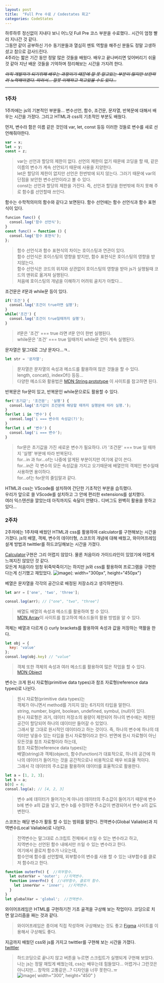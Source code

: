 ```yaml
---
layout: post
title:  "Full Pre 수료 / Codestates 회고"
categories: CodeStates
---
```


하루하루 정신없이 지내다 보니 어느덧 Full Pre 코스 부분을 수료했다.. 시간이 엄청 빨리 지나간 것 같다.  
그동안 같이 공부하신 기수 동기분들과 열심히 멘토 역할을 해주신 분들도 정말 고생하셨고 참으로 감사드린다.  
4주라는 짧은 기간 동안 정말 많은 것들을 배웠다. 배우고 끝나버리면 잊어버리기 쉬울 것 같아 지난 배운 것들을 기억하며 정리해보는 시간을 가지려 한다.  

*~~아직 개발자가 되기위해 배우는 과정이기 때문에 잘 못 알고있는 부분이 많지만 보완하려 노력해야겠다. 따라서... 잘못 이해하고 적고있을 수도 있다...~~*

---
### 1주차
1주차에는 js의 기본적인 부분들... 변수선언, 함수, 조건문, 문자열, 반복문에 대해서 배우는 시간을 가졌다. 그리고 HTML과 css의 기초적인 부분도 배웠다.

먼저, 변수라 함은 이름 같은 것인데 var, let, const 등등 이러한 것들로 변수를 새로 선언해줘야한다.
``` js
var = x;
let = y;
const = z;
```
>var는 선언과 할당의 제한이 없다. 선언의 제한이 없기 때문에 코딩을 할 때, 같은 이름의 변수가 계속 선언되기 때문에 사용을 지양한다.  
>let은 할당의 제한이 없지만 선언은 한번밖에 되지 않는다. 그러기 때문에 var의 단점을 보안한 변수선언이라고 볼 수 있다.  
>const는 선언과 할당의 제한을 가진다. 즉, 선언과 할당을 한번밖에 하지 못해 주로 함수를 선언할때 쓰인다.

함수는 수학적의미의 함수와 같다고 보면된다. 함수 선언에는 함수 선언식과 함수 표현식이 있다.
``` js
funcion func() {
  consol.log('함수 선언식');
}
const func() = function () {
  consol.log('함수 표현식');
};
```
>함수 선언식과 함수 표현식의 차이는 호이스팅과 연관이 있다.  
>함수 선언식은 호이스팅의 영향을 받지만, 함수 표현식은 호이스팅의 영향을 받지않는다.  
>함수 선언식은 코드의 위치와 상관없이 호이스팅의 영향을 받아 js가 실행될때 코드의 맨위로 옮겨져 실행된다.  
>처음에 호이스팅의 개념을 이해하기 어려워 골치가 아팠다...

조건문은 if문과 while문 등이 있다.
``` js
if('조건') {
  consol.log('조건이 true라면 실행');
}
while('조건') {
  consol.log('조건이 true일때까지 실행');
}
```
>if문은 '조건' === true 라면 if문 안이 한번 실행된다.  
>while문은 '조건' === true 일때까지 while문 안이 계속 실행된다.

문자열은 말그대로 그냥 문자다...ㅋ..
``` js
let str = '문자열';
```
>문자열은 문자열의 속성과 메소드를 활용하여 많은 것들을 할 수 있다.  
>length, concat(), indexOf() 등등...  
>다양한 메소드와 활용법은 [MDN String.prototype](https://developer.mozilla.org/ko/docs/conflicting/Web/JavaScript/Reference/Global_Objects/String) 이 사이트를 참고하면 된다.

반복문은 for문이 있고, 반복문인 while문으로도 활용할 수 있다.
``` js
for('초기값'; '조건문'; '실행') {
  consol.log('초기값이 조건문에 해당할 때까지 실행문에 따라 실행.');
}
for(let i in '변수') {
  consol.log('i === 변수의 속성값(?)');
}
for(let i of '변수') {
  consol.log('i === 변수');
}
```
>for문은 초기값을 가진 새로운 변수가 필요하다. i가 '조건문' === true 일 때까지 '실행' 부분에 따라 반복된다.  
>for...in 과 for...of는 나중에 알게된 부분이지만 여기에 같이 쓴다.  
>for...in은 각 변수의 모든 속성값을 가지고 오기때문에 배열안의 객체인 변수일때 사용하면 용이하다.  
>for...of는 for문의 줄임말과 같다.  

HTML과 css는 VScode를 설치하여 간단한 기초적인 부분을 습득했다.  
우리가 앞으로 쓸 VScode를 설치하고 그 안에 편리한 extensions를 설치했다.  
여러 익스텐션을 깔았는데 아직까지도 숙달이 안됐다.. 디버그도 완벽히 활용을 못하고있다...


### 2주차
2주차에는 1주차때 배웠던 HTML과 css를 활용하여 calculator를 구현해보는 시간을 가졌다. js의 배열, 객체, 변수의 데이터형, 스코프의 개념에 대해 배웠고, 와이어프레임 설계 방법과 twittler를 하드코딩해보는 시간을 가졌다.

[Calculator](https://github.com/lhb7021/pre-sprint-calculator)구현은 그리 어렵지 않았다. 물론 처음이라 가이드라인이 있었기에 어렵게 느껴지진 않았던 것 같다.  
모든게 처음이라 엄청 뒤죽박죽이기는 하지만 js와 css를 활용하여 프로그램을 구현한다는게 신기했고 재밌었다.
![image](https://user-images.githubusercontent.com/79880529/113480351-dbfe9300-94ce-11eb-9710-b33c02518cdf.png){: width="300px", height="450px"}

베열은 문자열을 각각의 공간으로 배정된 저장소라고 생각하면된다.
``` js
let arr = ['one', 'two', 'three'];

consol.log(arr); // ["one", "two", "three"]
```
>배열도 배열의 속성과 메소드를 활용하여 할 수 있다.  
>[MDN Array](https://developer.mozilla.org/ko/docs/Web/JavaScript/Reference/Global_Objects/Array)이 사이트를 참고하여 메소드들의 활용 방법을 알 수 있다.  

객체는 배열과 다르게 {} curly brackets를 활용하여 속성과 값을 저장하는 역활을 한다.  
``` js
let obj = {
  key: 'value'
};
consol.log(obj.key) // "value"
```
>객체 또한 객체의 속성과 여러 메소드를 활용하여 많은 작업을 할 수 있다.  
>[MDN Object](https://developer.mozilla.org/ko/docs/Web/JavaScript/Reference/Global_Objects/Object)  

변수는 크게 원시 자료형(primitive data types)과 참조 자료형(reference data types)로 나뉜다.  
>원시 자료형(primitive data types)는  
>객체가 아니면서 method를 가지지 않는 6가지의 타입을 말한다.  
>string, number, bigint, boolean, undefined, symbul, (null)이 있다.  
>원시 자료형은 과거, 데이터 저장소의 용량이 제한되어 하나의 변수에는 제한된 공간이 할당되어 하나의 데이터만 들어갈 수 있었다.  
>그래서 말 그대로 원시적인 데이터라고 하는 것이다.  죽, 하나의 변수에 하나의 데이터만 넣을수 있는 타입을 원시 자료형이라고 한다.
>반면에 원시 자료형이 아닌 모든것을 참조 자료형이라 하는데,  
>참조 자료형(reference data types)는  
>배열(string)과 객체(object), 함수(function)가 대표적으로, 하나의 공간에 하나의 데이터가 들어가는 것을 공간적으로나 비용적으로 매우 비효율 적이다.  
>그래서 각 데이터의 주소값을 활용하여 데이터를 효율적으로 활용한다.
``` js
let a = [1, 2, 3];
let b = a;
b[0] = 4;
consol.log(a); // [4, 2, 3]
```
>변수 a에 데이터가 들어가는게 아니라 데이터의 주소값이 들어가기 때문에 변수 b에 변수 a의 값을 넣고, 변수 b를 수정하면 주소값이 변경되어서 변수 a의 값도 변한다.  

스코프는 해당 변수가 활동 할 수 있는 범위를 말한다. 전역변수(Global Valiable)과 지역변수(Local Valiable)로 나뉜다.  
>전역변수는 말그대로 스크립트 전체에서 쓰일 수 있는 변수라고 하고,  
>지역변수는 선언된 함수 내에서만 쓰일 수 있는 변수라고 한다.  
>여기에서 클로저 함수가 나오는데,  
>함수안에 함수를 선언할때, 외부함수의 변수를 사용 할 수 있는 내부함수를 클로저 함수라고 한다.  
``` js
function outerFn() {  //외부함수.
  let outerVar = 'outer';  //지역변수.
  function innerFn() {  //내부함수, 클로저 함수.
    let innerVar = 'inner';  //지역변수.
  }
}
let globalVar = 'global';  //전역변수.
```

와이어프레임은 HTML를 구현하기전 기초 골격을 구상해 보는 작업이다. 코딩으로 치면 알고리즘을 짜는 것과 같다.  
>와이어프레임은 종이에 직접 작성하며 구상해보는 것도 좋고 [Figma](https://www.figma.com/) 사이트를 이용해서 구상해도 좋다.  

지금까지 배웠던 css와 js를 가지고 twittler를 구현해 보는 시간을 가졌다.  
[twittler](https://github.com/lhb7021/pre-sprint-twittler)
>하드코딩으로 끝나지 않고 버튼을 누르면 스크립트가 실행되게 구현해 보았다.  
>나는 js는 정말 재밌게 배웠는데, css는 배우는데 힘들었다... 어렵거나 그런것은 아니지만... 창작의 고통같은...? 디자인을 너무 못한다..ㅠ  
![image](https://user-images.githubusercontent.com/79880529/113483124-d14afa80-94dc-11eb-95d8-e11366aff3ff.png){ width="300", height="450" }
